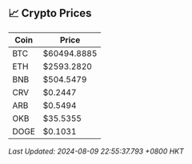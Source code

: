 ## 📈 Crypto Prices

| Coin | Price |
| ---- | ----- |
| BTC | $60494.8885 |
| ETH | $2593.2820 |
| BNB | $504.5479 |
| CRV | $0.2447 |
| ARB | $0.5494 |
| OKB | $35.5355 |
| DOGE | $0.1031 |

_Last Updated: 2024-08-09 22:55:37.793 +0800 HKT_